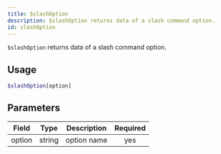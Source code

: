 ```yaml
---
title: $slashOption 
description: $slashOption returns data of a slash command option.
id: slashOption
---
```


`$slashOption` returns data of a slash command option.

## Usage

```php
$slashOption[option]
```

## Parameters 


| Field     | Type    | Description                                        | Required |
|-----------|---------|----------------------------------------------------| :------: |
| option    | string  | option name                                        | yes      |
